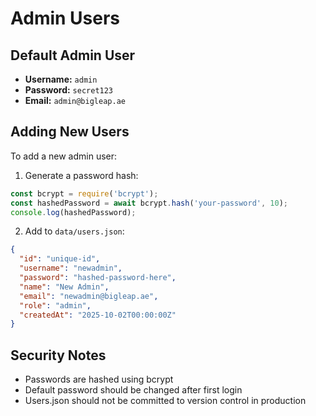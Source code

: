 # Admin Users

## Default Admin User
- **Username:** `admin`
- **Password:** `secret123`
- **Email:** `admin@bigleap.ae`

## Adding New Users
To add a new admin user:

1. Generate a password hash:
```javascript
const bcrypt = require('bcrypt');
const hashedPassword = await bcrypt.hash('your-password', 10);
console.log(hashedPassword);
```

2. Add to `data/users.json`:
```json
{
  "id": "unique-id",
  "username": "newadmin",
  "password": "hashed-password-here",
  "name": "New Admin",
  "email": "newadmin@bigleap.ae", 
  "role": "admin",
  "createdAt": "2025-10-02T00:00:00Z"
}
```

## Security Notes
- Passwords are hashed using bcrypt
- Default password should be changed after first login
- Users.json should not be committed to version control in production